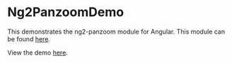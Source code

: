 # Ng2PanzoomDemo

This demonstrates the ng2-panzoom module for Angular.  This module can be found [here](https://github.com/kensingtontech/ng2-panzoom).

View the demo [here](https://kensingtontech.github.io/ng2-panzoom-demo/).